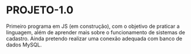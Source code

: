 # PROJETO-1.0
Primeiro programa em JS (em construção), com o objetivo de praticar a linguagem, além de aprender mais sobre o funcionamento de sistemas de cadastro. Ainda pretendo realizar uma conexão adequada com banco de dados MySQL.
